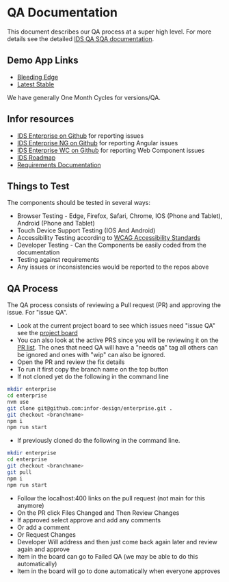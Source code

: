 # QA Documentation

This document describes our QA process at a super high level. For more details see the detailed [IDS QA SQA documentation](https://paper.dropbox.com/doc/IDS-SQA-PROCEDURE-DOCUMENT--AaLUHnVMAshcGNKYGkh_bFtZAQ-TQXxoWEXe8y8wENtbKMgB).

## Demo App Links

- [Bleeding Edge](http://main-enterprise.demo.design.infor.com/components)
- [Latest Stable](http://latest-enterprise.demo.design.infor.com/components)

We have generally One Month Cycles for versions/QA.

## Infor resources

- [IDS Enterprise on Github](https://github.com/infor-design/enterprise/issues) for reporting issues
- [IDS Enterprise NG on Github](https://github.com/infor-design/enterprise-ng/issues) for reporting Angular issues
- [IDS Enterprise WC on Github](https://github.com/infor-design/enterprise-wc/issues) for reporting Web Component issues
- [IDS Roadmap](https://docs.google.com/spreadsheets/d/1nxSEfNoKtQ9i3R7hgokj8VTdAJ95J8SXfhJ7IrtrOf0/edit?pli=1#gid=345637423)
- [Requirements Documentation](https://docs.google.com/spreadsheets/d/1Z9mmUZJlAqkCLy8vyie3AjRKUR4SVKuHGyFiQiGm98A/edit?pli=1#gid=989468169)

## Things to Test

The components should be tested in several ways:

- Browser Testing - Edge, Firefox, Safari, Chrome, IOS  (Phone and Tablet), Android (Phone and Tablet)
- Touch Device Support Testing (IOS And Android)
- Accessibility Testing according to [WCAG Accessibility Standards](https://www.w3.org/WAI/standards-guidelines/wcag/wcag3-intro/)
- Developer Testing - Can the Components be easily coded from the documentation
- Testing against requirements
- Any issues or inconsistencies would be reported to the repos above

## QA Process

The QA process consists of reviewing a Pull request (PR) and approving the issue. For "issue QA".

- Look at the current project board to see which issues need "issue QA" see the [project board](https://github.com/orgs/infor-design/projects)
- You can also look at the active PRS since you will be reviewing it on the [PR list](https://github.com/infor-design/enterprise/pulls). The ones that need QA will have a "needs qa" tag all others can be ignored and ones with "wip" can also be ignored.
- Open the PR and review the fix details
- To run it first copy the branch name on the top button
- If not cloned yet do the following in the command line

```sh
mkdir enterprise
cd enterprise
nvm use
git clone git@github.com:infor-design/enterprise.git .
git checkout <branchname>
npm i
npm run start
```

- If previously cloned do the following in the command line.

```sh
mkdir enterprise
cd enterprise
git checkout <branchname>
git pull
npm i
npm run start
```

- Follow the localhost:400 links on the pull request (not main for this anymore)
- On the PR click Files Changed and Then Review Changes
- If approved select approve and add any comments
- Or add a comment
- Or Request Changes
- Developer Will address and then just come back again later and review again and approve
- Item in the board can go to Failed QA (we may be able to do this automatically)
- Item in the board will go to done automatically when everyone approves
